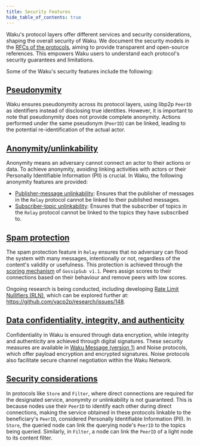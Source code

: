 ```yaml
---
title: Security Features
hide_table_of_contents: true
---
```


Waku's protocol layers offer different services and security considerations, shaping the overall security of Waku. We document the security models in the [RFCs of the protocols](https://rfc.vac.dev/), aiming to provide transparent and open-source references. This empowers Waku users to understand each protocol's security guarantees and limitations.

Some of the Waku's security features include the following:

## [Pseudonymity](https://rfc.vac.dev/waku/standards/core/10/waku2/#pseudonymity)

Waku ensures pseudonymity across its protocol layers, using libp2p `PeerID` as identifiers instead of disclosing true identities. However, it is important to note that pseudonymity does not provide complete anonymity. Actions performed under the same pseudonym (`PeerID`) can be linked, leading to the potential re-identification of the actual actor.

## [Anonymity/unlinkability](https://rfc.vac.dev/waku/standards/core/10/waku2/#anonymity--unlinkability)

Anonymity means an adversary cannot connect an actor to their actions or data. To achieve anonymity, avoiding linking activities with actors or their Personally Identifiable Information (PII) is crucial. In Waku, the following anonymity features are provided:

- [Publisher-message unlinkability](https://rfc.vac.dev/waku/standards/core/11/relay/#security-analysis): Ensures that the publisher of messages in the `Relay` protocol cannot be linked to their published messages.
- [Subscriber-topic unlinkability](https://rfc.vac.dev/waku/standards/core/11/relay/#security-analysis): Ensures that the subscriber of topics in the `Relay` protocol cannot be linked to the topics they have subscribed to.

## [Spam protection](https://rfc.vac.dev/waku/standards/core/10/waku2/#spam-protection)

The spam protection feature in `Relay` ensures that no adversary can flood the system with many messages, intentionally or not, regardless of the content's validity or usefulness. This protection is achieved through the [scoring mechanism](https://github.com/libp2p/specs/blob/master/pubsub/gossipsub/gossipsub-v1.1.md#spam-protection-measures) of `GossipSub v1.1`. Peers assign scores to their connections based on their behaviour and remove peers with low scores.

Ongoing research is being conducted, including developing [Rate Limit Nullifiers (RLN)](/learn/concepts/protocols#rln-relay), which can be explored further at: <https://github.com/vacp2p/research/issues/148>.

## [Data confidentiality, integrity, and authenticity](https://rfc.vac.dev/waku/standards/core/10/waku2/#data-confidentiality-integrity-and-authenticity)

Confidentiality in Waku is ensured through data encryption, while integrity and authenticity are achieved through digital signatures. These security measures are available in [Waku Message (version 1)](https://rfc.vac.dev/waku/standards/core/14/message/#version-1) and Noise protocols, which offer payload encryption and encrypted signatures. Noise protocols also facilitate secure channel negotiation within the Waku Network.

## [Security considerations](https://rfc.vac.dev/waku/standards/core/10/waku2/#security-considerations)

In protocols like `Store` and `Filter`, where direct connections are required for the designated service, anonymity or unlinkability is not guaranteed. This is because nodes use their `PeerID` to identify each other during direct connections, making the service obtained in these protocols linkable to the beneficiary's `PeerID`, considered Personally Identifiable Information (PII). In `Store`, the queried node can link the querying node's `PeerID` to the topics being queried. Similarly, in `Filter`, a node can link the `PeerID` of a light node to its content filter.

